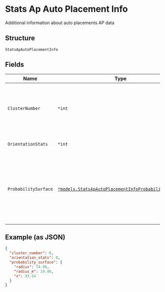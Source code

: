 
# Stats Ap Auto Placement Info

Additional information about auto placements AP data

## Structure

`StatsApAutoPlacementInfo`

## Fields

| Name | Type | Tags | Description |
|  --- | --- | --- | --- |
| `ClusterNumber` | `*int` | Optional | All APs sharing a given cluster number can be placed relative to each other |
| `OrientationStats` | `*int` | Optional | The orientation of an AP |
| `ProbabilitySurface` | [`*models.StatsApAutoPlacementInfoProbabilitySurface`](../../doc/models/stats-ap-auto-placement-info-probability-surface.md) | Optional | Coordinates representing a circle where the AP is most likely exists in the event of an inaccurate placement result |

## Example (as JSON)

```json
{
  "cluster_number": 0,
  "orientation_stats": 0,
  "probability_surface": {
    "radius": 74.96,
    "radius_m": 19.46,
    "x": 93.54
  }
}
```

